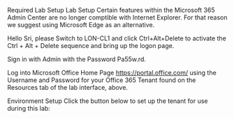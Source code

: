 Required Lab Setup
Lab Setup
Certain features within the Microsoft 365 Admin Center are no longer comptible with Internet Explorer. For that reason we suggest using Microsoft Edge as an alternative.

Hello Sri, please Switch to LON-CL1 and click Ctrl+Alt+Delete to activate the Ctrl + Alt + Delete sequence and bring up the logon page.

Sign in with Admin with the Password Pa55w.rd.

Log into Microsoft Office Home Page https://portal.office.com/ using the Username and Password for your Office 365 Tenant found on the Resources tab of the lab interface, above.

Environment Setup
Click the button below to set up the tenant for use during this lab:
